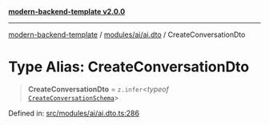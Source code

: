 [**modern-backend-template v2.0.0**](../../../../README.md)

***

[modern-backend-template](../../../../modules.md) / [modules/ai/ai.dto](../README.md) / CreateConversationDto

# Type Alias: CreateConversationDto

> **CreateConversationDto** = `z.infer`\<*typeof* [`CreateConversationSchema`](../variables/CreateConversationSchema.md)\>

Defined in: [src/modules/ai/ai.dto.ts:286](https://github.com/maemreyo/saas-4cus-nodejs/blob/2a5b3f3aa11335dfa561e80e1feabb8e6084261e/src/modules/ai/ai.dto.ts#L286)
